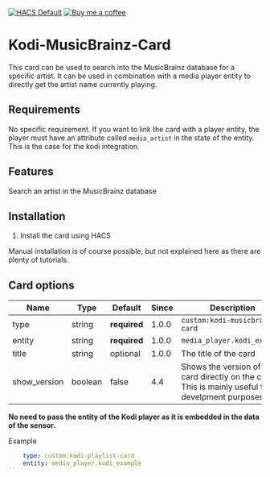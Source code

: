 [![HACS Default][hacs_shield]][hacs]
[![Buy me a coffee][buy_me_a_coffee_shield]][buy_me_a_coffee]

[hacs_shield]: https://img.shields.io/static/v1.svg?label=HACS&message=Default&style=popout&color=green&labelColor=41bdf5&logo=HomeAssistantCommunityStore&logoColor=white
[hacs]: https://hacs.xyz/docs/default_repositories

[buy_me_a_coffee_shield]: https://img.shields.io/static/v1.svg?label=%20&message=Buy%20me%20a%20coffee&color=6f4e37&logo=buy%20me%20a%20coffee&logoColor=white
[buy_me_a_coffee]: https://www.buymeacoffee.com/jtbgroup


# Kodi-MusicBrainz-Card

This card can be used to search into the MusicBrainz database for a specific artist. It can be used in combination with a media player entity to directly get the artist name currently playing.

## Requirements

No specific requirement. If you want to link the card with a player entity, the player must have an attribute called `media_artist` in the state of the entity. This is the case for the kodi integration.

## Features

Search an artist in the MusicBrainz database

## Installation

1. Install the card using HACS

Manual installation is of course possible, but not explained here as there are plenty of tutorials.

## Card options

| Name | Type | Default | Since | Description |
|------|------|---------|-------|-------------|
| type | string | **required** | 1.0.0 | `custom:kodi-musicbrainz-card` |
| entity | string | **required** | 1.0.0 |  `media_player.kodi_example` |
| title | string | optional | 1.0.0 | The title of the card |
| show_version | boolean | false | 4.4 | Shows the version of the card directly on the card. This is mainly useful for develpment purposes. |

**No need to pass the entity of the Kodi player as it is embedded in the data of the sensor.**

Example

``` yaml
    type: custom:kodi-playlist-card
    entity: media_player.kodi_example
``
